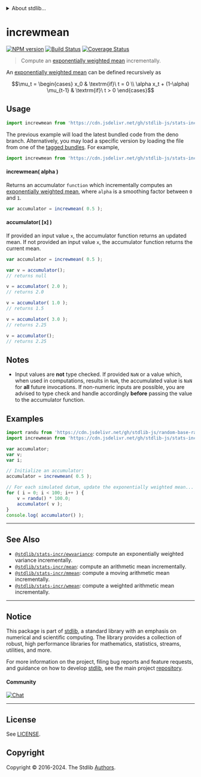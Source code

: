 <!--

@license Apache-2.0

Copyright (c) 2018 The Stdlib Authors.

Licensed under the Apache License, Version 2.0 (the "License");
you may not use this file except in compliance with the License.
You may obtain a copy of the License at

   http://www.apache.org/licenses/LICENSE-2.0

Unless required by applicable law or agreed to in writing, software
distributed under the License is distributed on an "AS IS" BASIS,
WITHOUT WARRANTIES OR CONDITIONS OF ANY KIND, either express or implied.
See the License for the specific language governing permissions and
limitations under the License.

-->


<details>
  <summary>
    About stdlib...
  </summary>
  <p>We believe in a future in which the web is a preferred environment for numerical computation. To help realize this future, we've built stdlib. stdlib is a standard library, with an emphasis on numerical and scientific computation, written in JavaScript (and C) for execution in browsers and in Node.js.</p>
  <p>The library is fully decomposable, being architected in such a way that you can swap out and mix and match APIs and functionality to cater to your exact preferences and use cases.</p>
  <p>When you use stdlib, you can be absolutely certain that you are using the most thorough, rigorous, well-written, studied, documented, tested, measured, and high-quality code out there.</p>
  <p>To join us in bringing numerical computing to the web, get started by checking us out on <a href="https://github.com/stdlib-js/stdlib">GitHub</a>, and please consider <a href="https://opencollective.com/stdlib">financially supporting stdlib</a>. We greatly appreciate your continued support!</p>
</details>

# increwmean

[![NPM version][npm-image]][npm-url] [![Build Status][test-image]][test-url] [![Coverage Status][coverage-image]][coverage-url] <!-- [![dependencies][dependencies-image]][dependencies-url] -->

> Compute an [exponentially weighted mean][moving-average] incrementally.

<section class="intro">

An [exponentially weighted mean][moving-average] can be defined recursively as

<!-- <equation class="equation" label="eq:exponentially_weighted_mean" align="center" raw="\mu_t = \begin{cases} x_0 & \textrm{if}\ t = 0 \\ \alpha x_t + (1-\alpha) \mu_{t-1} & \textrm{if}\ t > 0 \end{cases}" alt="Recursive definition for computing an exponentially weighted mean."> -->

```math
\mu_t = \begin{cases} x_0 & \textrm{if}\ t = 0 \\ \alpha x_t + (1-\alpha) \mu_{t-1} & \textrm{if}\ t > 0 \end{cases}
```

<!-- <div class="equation" align="center" data-raw-text="\mu_t = \begin{cases} x_0 &amp; \textrm{if}\ t = 0 \\ \alpha x_t + (1-\alpha) \mu_{t-1} &amp; \textrm{if}\ t &gt; 0 \end{cases}" data-equation="eq:exponentially_weighted_mean">
    <img src="https://cdn.jsdelivr.net/gh/stdlib-js/stdlib@1445ad5c454bc3c1a86bde2be87d6cec87781174/lib/node_modules/@stdlib/stats/incr/ewmean/docs/img/equation_exponentially_weighted_mean.svg" alt="Recursive definition for computing an exponentially weighted mean.">
    <br>
</div> -->

<!-- </equation> -->

</section>

<!-- /.intro -->



<section class="usage">

## Usage

```javascript
import increwmean from 'https://cdn.jsdelivr.net/gh/stdlib-js/stats-incr-ewmean@deno/mod.js';
```
The previous example will load the latest bundled code from the deno branch. Alternatively, you may load a specific version by loading the file from one of the [tagged bundles](https://github.com/stdlib-js/stats-incr-ewmean/tags). For example,

```javascript
import increwmean from 'https://cdn.jsdelivr.net/gh/stdlib-js/stats-incr-ewmean@v0.2.2-deno/mod.js';
```

#### increwmean( alpha )

Returns an accumulator `function` which incrementally computes an [exponentially weighted mean][moving-average], where `alpha` is a smoothing factor between `0` and `1`.

```javascript
var accumulator = increwmean( 0.5 );
```

#### accumulator( \[x] )

If provided an input value `x`, the accumulator function returns an updated mean. If not provided an input value `x`, the accumulator function returns the current mean.

```javascript
var accumulator = increwmean( 0.5 );

var v = accumulator();
// returns null

v = accumulator( 2.0 );
// returns 2.0

v = accumulator( 1.0 );
// returns 1.5

v = accumulator( 3.0 );
// returns 2.25

v = accumulator();
// returns 2.25
```

</section>

<!-- /.usage -->

<section class="notes">

## Notes

-   Input values are **not** type checked. If provided `NaN` or a value which, when used in computations, results in `NaN`, the accumulated value is `NaN` for **all** future invocations. If non-numeric inputs are possible, you are advised to type check and handle accordingly **before** passing the value to the accumulator function.

</section>

<!-- /.notes -->

<section class="examples">

## Examples

<!-- eslint no-undef: "error" -->

```javascript
import randu from 'https://cdn.jsdelivr.net/gh/stdlib-js/random-base-randu@deno/mod.js';
import increwmean from 'https://cdn.jsdelivr.net/gh/stdlib-js/stats-incr-ewmean@deno/mod.js';

var accumulator;
var v;
var i;

// Initialize an accumulator:
accumulator = increwmean( 0.5 );

// For each simulated datum, update the exponentially weighted mean...
for ( i = 0; i < 100; i++ ) {
    v = randu() * 100.0;
    accumulator( v );
}
console.log( accumulator() );
```

</section>

<!-- /.examples -->

<!-- Section for related `stdlib` packages. Do not manually edit this section, as it is automatically populated. -->

<section class="related">

* * *

## See Also

-   <span class="package-name">[`@stdlib/stats-incr/ewvariance`][@stdlib/stats/incr/ewvariance]</span><span class="delimiter">: </span><span class="description">compute an exponentially weighted variance incrementally.</span>
-   <span class="package-name">[`@stdlib/stats-incr/mean`][@stdlib/stats/incr/mean]</span><span class="delimiter">: </span><span class="description">compute an arithmetic mean incrementally.</span>
-   <span class="package-name">[`@stdlib/stats-incr/mmean`][@stdlib/stats/incr/mmean]</span><span class="delimiter">: </span><span class="description">compute a moving arithmetic mean incrementally.</span>
-   <span class="package-name">[`@stdlib/stats-incr/wmean`][@stdlib/stats/incr/wmean]</span><span class="delimiter">: </span><span class="description">compute a weighted arithmetic mean incrementally.</span>

</section>

<!-- /.related -->

<!-- Section for all links. Make sure to keep an empty line after the `section` element and another before the `/section` close. -->


<section class="main-repo" >

* * *

## Notice

This package is part of [stdlib][stdlib], a standard library with an emphasis on numerical and scientific computing. The library provides a collection of robust, high performance libraries for mathematics, statistics, streams, utilities, and more.

For more information on the project, filing bug reports and feature requests, and guidance on how to develop [stdlib][stdlib], see the main project [repository][stdlib].

#### Community

[![Chat][chat-image]][chat-url]

---

## License

See [LICENSE][stdlib-license].


## Copyright

Copyright &copy; 2016-2024. The Stdlib [Authors][stdlib-authors].

</section>

<!-- /.stdlib -->

<!-- Section for all links. Make sure to keep an empty line after the `section` element and another before the `/section` close. -->

<section class="links">

[npm-image]: http://img.shields.io/npm/v/@stdlib/stats-incr-ewmean.svg
[npm-url]: https://npmjs.org/package/@stdlib/stats-incr-ewmean

[test-image]: https://github.com/stdlib-js/stats-incr-ewmean/actions/workflows/test.yml/badge.svg?branch=v0.2.2
[test-url]: https://github.com/stdlib-js/stats-incr-ewmean/actions/workflows/test.yml?query=branch:v0.2.2

[coverage-image]: https://img.shields.io/codecov/c/github/stdlib-js/stats-incr-ewmean/main.svg
[coverage-url]: https://codecov.io/github/stdlib-js/stats-incr-ewmean?branch=main

<!--

[dependencies-image]: https://img.shields.io/david/stdlib-js/stats-incr-ewmean.svg
[dependencies-url]: https://david-dm.org/stdlib-js/stats-incr-ewmean/main

-->

[chat-image]: https://img.shields.io/gitter/room/stdlib-js/stdlib.svg
[chat-url]: https://app.gitter.im/#/room/#stdlib-js_stdlib:gitter.im

[stdlib]: https://github.com/stdlib-js/stdlib

[stdlib-authors]: https://github.com/stdlib-js/stdlib/graphs/contributors

[umd]: https://github.com/umdjs/umd
[es-module]: https://developer.mozilla.org/en-US/docs/Web/JavaScript/Guide/Modules

[deno-url]: https://github.com/stdlib-js/stats-incr-ewmean/tree/deno
[deno-readme]: https://github.com/stdlib-js/stats-incr-ewmean/blob/deno/README.md
[umd-url]: https://github.com/stdlib-js/stats-incr-ewmean/tree/umd
[umd-readme]: https://github.com/stdlib-js/stats-incr-ewmean/blob/umd/README.md
[esm-url]: https://github.com/stdlib-js/stats-incr-ewmean/tree/esm
[esm-readme]: https://github.com/stdlib-js/stats-incr-ewmean/blob/esm/README.md
[branches-url]: https://github.com/stdlib-js/stats-incr-ewmean/blob/main/branches.md

[stdlib-license]: https://raw.githubusercontent.com/stdlib-js/stats-incr-ewmean/main/LICENSE

[moving-average]: https://en.wikipedia.org/wiki/Moving_average

<!-- <related-links> -->

[@stdlib/stats/incr/ewvariance]: https://github.com/stdlib-js/stats-incr-ewvariance/tree/deno

[@stdlib/stats/incr/mean]: https://github.com/stdlib-js/stats-incr-mean/tree/deno

[@stdlib/stats/incr/mmean]: https://github.com/stdlib-js/stats-incr-mmean/tree/deno

[@stdlib/stats/incr/wmean]: https://github.com/stdlib-js/stats-incr-wmean/tree/deno

<!-- </related-links> -->

</section>

<!-- /.links -->
